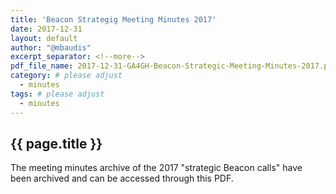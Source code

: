 ```yaml
---
title: 'Beacon Strategig Meeting Minutes 2017'
date: 2017-12-31
layout: default
author: "@mbaudis"
excerpt_separator: <!--more-->
pdf_file_name: 2017-12-31-GA4GH-Beacon-Strategic-Meeting-Minutes-2017.pdf
category: # please adjust
  - minutes
tags: # please adjust
  - minutes
---
```


## {{ page.title }}

The meeting minutes archive of the 2017 "strategic Beacon calls" have been archived and can be accessed through this PDF.

<!--more-->
